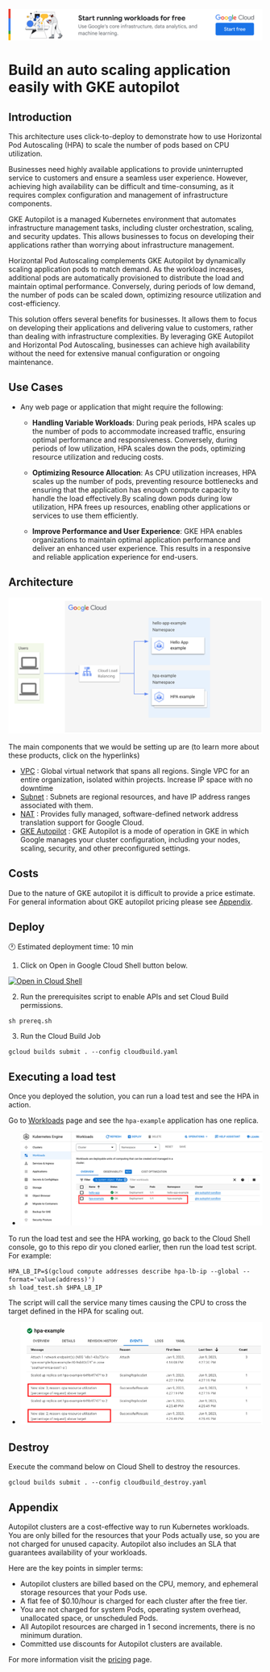 [![banner](../banner.png)](https://cloud.google.com/?utm_source=github&utm_medium=referral&utm_campaign=GCP&utm_content=packages_repository_banner)

# Build an auto scaling application easily with GKE autopilot

## Introduction

This architecture uses click-to-deploy to demonstrate how to use Horizontal Pod Autoscaling (HPA) to scale the number of pods based on CPU utilization.

Businesses need highly available applications to provide uninterrupted service to customers and ensure a seamless user experience. However, achieving high availability can be difficult and time-consuming, as it requires complex configuration and management of infrastructure components.

GKE Autopilot is a managed Kubernetes environment that automates infrastructure management tasks, including cluster orchestration, scaling, and security updates. This allows businesses to focus on developing their applications rather than worrying about infrastructure management.

Horizontal Pod Autoscaling complements GKE Autopilot by dynamically scaling application pods to match demand. As the workload increases, additional pods are automatically provisioned to distribute the load and maintain optimal performance. Conversely, during periods of low demand, the number of pods can be scaled down, optimizing resource utilization and cost-efficiency.

This solution offers several benefits for businesses. It allows them to focus on developing their applications and delivering value to customers, rather than dealing with infrastructure complexities. By leveraging GKE Autopilot and Horizontal Pod Autoscaling, businesses can achieve high availability without the need for extensive manual configuration or ongoing maintenance.

## Use Cases

* Any web page or application that might require the following:
  * __Handling Variable Workloads__: During peak periods, HPA scales up the number of pods to accommodate increased traffic, ensuring optimal performance and responsiveness. Conversely, during periods of low utilization, HPA scales down the pods, optimizing resource utilization and reducing costs.

  * __Optimizing Resource Allocation__: As CPU utilization increases, HPA scales up the number of pods, preventing resource bottlenecks and ensuring that the application has enough compute capacity to handle the load effectively.By scaling down pods during low utilization, HPA frees up resources, enabling other applications or services to use them efficiently.

  * __Improve Performance and User Experience__: GKE HPA enables organizations to maintain optimal application performance and deliver an enhanced user experience. This results in a responsive and reliable application experience for end-users.

## Architecture
<p align="center"><img src="architecture.png"></p>

The main components that we would be setting up are (to learn more about these products, click on the hyperlinks)

* [VPC](https://cloud.google.com/vpc) : Global virtual network that spans all regions. Single VPC for an entire organization, isolated within projects. Increase IP space with no downtime
* [Subnet](https://cloud.google.com/vpc/docs/subnets) : Subnets are regional resources, and have IP address ranges associated with them.
* [NAT](https://cloud.google.com/nat/docs/overview) : Provides fully managed, software-defined network address translation support for Google Cloud.
* [GKE Autopilot](https://cloud.google.com/kubernetes-engine/docs/concepts/autopilot-overview) : GKE Autopilot is a mode of operation in GKE in which Google manages your cluster   configuration, including your nodes, scaling, security, and other preconfigured settings.

## Costs

Due to the nature of GKE autopilot it is difficult to provide a price estimate. For general information about GKE autopilot pricing please see [Appendix](https://github.com/GoogleCloudPlatform/click-to-deploy-solutions/blob/bc87c7d377cec5225d36277b626b5a75e11b2ead/gke-autopilot-hpa/README.md#appendix).

## Deploy

:clock1: Estimated deployment time: 10 min

1. Click on Open in Google Cloud Shell button below.
<a href="https://ssh.cloud.google.com/cloudshell/editor?cloudshell_git_repo=https://github.com/GoogleCloudPlatform/click-to-deploy-solutions&cloudshell_workspace=gke-autopilot-hpa&cloudshell_open_in_editor=terraform/terraform.tfvars" target="_new">
    <img alt="Open in Cloud Shell" src="https://gstatic.com/cloudssh/images/open-btn.svg">
</a>

2. Run the prerequisites script to enable APIs and set Cloud Build permissions.
```
sh prereq.sh
```

3. Run the Cloud Build Job
```
gcloud builds submit . --config cloudbuild.yaml
```

## Executing a load test
Once you deployed the solution, you can run a load test and see the HPA in action.

Go to [Workloads](https://console.cloud.google.com/kubernetes/workload/overview) page and see the `hpa-example` application has one replica.

- ![replicas](./assets/hpa-example-replicas.png)

To run the load test and see the HPA working, go back to the Cloud Shell console, go to this repo dir you cloned earlier, then run the load test script. For example:

```
HPA_LB_IP=$(gcloud compute addresses describe hpa-lb-ip --global --format='value(address)')
sh load_test.sh $HPA_LB_IP
```

The script will call the service many times causing the CPU to cross the target defined in the HPA for scaling out.

- ![events](./assets/hpa-scale-events.png)

## Destroy
Execute the command below on Cloud Shell to destroy the resources.
```
gcloud builds submit . --config cloudbuild_destroy.yaml
```
## Appendix

Autopilot clusters are a cost-effective way to run Kubernetes workloads. You are only billed for the resources that your Pods actually use, so you are not charged for unused capacity. Autopilot also includes an SLA that guarantees availability of your workloads.

Here are the key points in simpler terms:

* Autopilot clusters are billed based on the CPU, memory, and ephemeral storage resources that your Pods use.
* A flat fee of $0.10/hour is charged for each cluster after the free tier.
* You are not charged for system Pods, operating system overhead, unallocated space, or unscheduled Pods.
* All Autopilot resources are charged in 1 second increments, there is no minimum duration.
* Committed use discounts for Autopilot clusters are available.

For more information visit the [pricing](https://cloud.google.com/kubernetes-engine/pricing#autopilot_mode) page.
